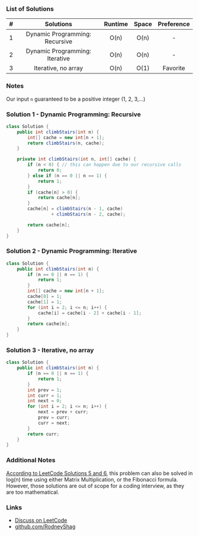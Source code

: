 ### List of Solutions

| # |           Solutions            | Runtime |   Space   |  Preference  |
|:-:|:------------------------------:|:-------:|:---------:|:------------:|
| 1 | Dynamic Programming: Recursive |   O(n)  |   O(n)    |       -      |
| 2 | Dynamic Programming: Iterative |   O(n)  |   O(n)    |       -      |
| 3 | Iterative, no array            |   O(n)  |   O(1)    |   Favorite   |

### Notes

Our input `n` guaranteed to be a positive integer (1, 2, 3,...)

### Solution 1 - Dynamic Programming: Recursive

```java
class Solution {
    public int climbStairs(int n) {
        int[] cache = new int[n + 1];
        return climbStairs(n, cache);
    }

    private int climbStairs(int n, int[] cache) {
        if (n < 0) { // this can happen due to our recursive calls
            return 0;
        } else if (n == 0 || n == 1) {
            return 1;
        }
        if (cache[n] > 0) {
            return cache[n];
        }
        cache[n] = climbStairs(n - 1, cache)
                 + climbStairs(n - 2, cache);

        return cache[n];
    }
}
```

### Solution 2 - Dynamic Programming: Iterative

```java
class Solution {
    public int climbStairs(int n) {
        if (n == 0 || n == 1) {
            return 1;
        }
        int[] cache = new int[n + 1];
        cache[0] = 1;
        cache[1] = 1;
        for (int i = 2; i <= n; i++) {
            cache[i] = cache[i - 2] + cache[i - 1];
        }
        return cache[n];
    }
}
```

### Solution 3 - Iterative, no array

```java
class Solution {
    public int climbStairs(int n) {
        if (n == 0 || n == 1) {
            return 1;
        }
        int prev = 1;
        int curr = 1;
        int next = 0;
        for (int i = 2; i <= n; i++) {
            next = prev + curr;
            prev = curr;
            curr = next;
        }
        return curr;
    }
}
```

### Additional Notes

[According to LeetCode Solutions 5 and 6](https://leetcode.com/problems/climbing-stairs/solution), this problem can also be solved in log(n) time using either Matrix Multiplication, or the Fibonacci formula. However, those solutions are out of scope for a coding interview, as they are too mathematical.

### Links

- [Discuss on LeetCode](https://leetcode.com/problems/climbing-stairs/discuss/304522)
- [github.com/RodneyShag](https://github.com/RodneyShag)
